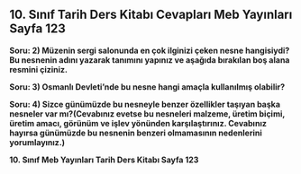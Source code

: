 ## 10. Sınıf Tarih Ders Kitabı Cevapları Meb Yayınları Sayfa 123

**Soru: 2) Müzenin sergi salonunda en çok ilginizi çeken nesne hangisiydi? Bu nesnenin adını yazarak tanımını yapınız ve aşağıda bırakılan boş alana resmini çiziniz.**

**Soru: 3) Osmanlı Devleti’nde bu nesne hangi amaçla kullanılmış olabilir?**

**Soru: 4) Sizce günümüzde bu nesneyle benzer özellikler taşıyan başka nesneler var mı?(Cevabınız evetse bu nesneleri malzeme, üretim biçimi, üretim amacı, görünüm ve işlev yönünden karşılaştırınız. Cevabınız hayırsa günümüzde bu nesnenin benzeri olmamasının nedenlerini yorumlayınız.)**

**10. Sınıf Meb Yayınları Tarih Ders Kitabı Sayfa 123**